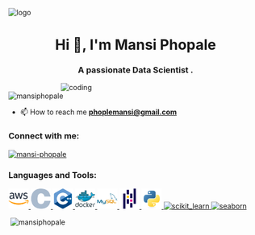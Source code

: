 ![logo](https://github.com/Mansiphopale/Mansiphopale/blob/main/Data%20Science%20(1).png)
<h1 align="center">Hi 👋, I'm Mansi Phopale</h1>
<h3 align="center">A passionate Data Scientist .</h3>

<img align="right" alt="coding" width="400" src="https://imgs.search.brave.com/F5n4WhC2CcIuptogVBdg7EfnG3Wmif18V0CSd50jlBI/rs:fit:860:0:0:0/g:ce/aHR0cHM6Ly9pbWcu/ZnJlZXBpay5jb20v/ZnJlZS12ZWN0b3Iv/Y3V0ZS1naXJsLWhh/Y2tlci1vcGVyYXRp/bmctbGFwdG9wLWNh/cnRvb24tdmVjdG9y/LWljb24taWxsdXN0/cmF0aW9uLXBlb3Bs/ZS10ZWNobm9sb2d5/LWlzb2xhdGVkLWZs/YXRfMTM4Njc2LTk0/ODcuanBnP3NlbXQ9/YWlzX2h5YnJpZCZ3/PTc0MA">

<p align="left"> <img src="https://komarev.com/ghpvc/?username=mansiphopale&label=Profile%20views&color=0e75b6&style=flat" alt="mansiphopale" /> </p>

- 📫 How to reach me **phoplemansi@gmail.com**

<h3 align="left">Connect with me:</h3>
<p align="left">
<a href="https://linkedin.com/in/mansi-phopale" target="blank"><img align="center" src="https://raw.githubusercontent.com/rahuldkjain/github-profile-readme-generator/master/src/images/icons/Social/linked-in-alt.svg" alt="mansi-phopale" height="30" width="40" /></a>
</p>

<h3 align="left">Languages and Tools:</h3>
<p align="left"> <a href="https://aws.amazon.com" target="_blank" rel="noreferrer"> <img src="https://raw.githubusercontent.com/devicons/devicon/master/icons/amazonwebservices/amazonwebservices-original-wordmark.svg" alt="aws" width="40" height="40"/> </a> <a href="https://www.cprogramming.com/" target="_blank" rel="noreferrer"> <img src="https://raw.githubusercontent.com/devicons/devicon/master/icons/c/c-original.svg" alt="c" width="40" height="40"/> </a> <a href="https://www.w3schools.com/cpp/" target="_blank" rel="noreferrer"> <img src="https://raw.githubusercontent.com/devicons/devicon/master/icons/cplusplus/cplusplus-original.svg" alt="cplusplus" width="40" height="40"/> </a> <a href="https://www.docker.com/" target="_blank" rel="noreferrer"> <img src="https://raw.githubusercontent.com/devicons/devicon/master/icons/docker/docker-original-wordmark.svg" alt="docker" width="40" height="40"/> </a> <a href="https://www.mysql.com/" target="_blank" rel="noreferrer"> <img src="https://raw.githubusercontent.com/devicons/devicon/master/icons/mysql/mysql-original-wordmark.svg" alt="mysql" width="40" height="40"/> </a> <a href="https://pandas.pydata.org/" target="_blank" rel="noreferrer"> <img src="https://raw.githubusercontent.com/devicons/devicon/2ae2a900d2f041da66e950e4d48052658d850630/icons/pandas/pandas-original.svg" alt="pandas" width="40" height="40"/> </a> <a href="https://www.python.org" target="_blank" rel="noreferrer"> <img src="https://raw.githubusercontent.com/devicons/devicon/master/icons/python/python-original.svg" alt="python" width="40" height="40"/> </a> <a href="https://scikit-learn.org/" target="_blank" rel="noreferrer"> <img src="https://upload.wikimedia.org/wikipedia/commons/0/05/Scikit_learn_logo_small.svg" alt="scikit_learn" width="40" height="40"/> </a> <a href="https://seaborn.pydata.org/" target="_blank" rel="noreferrer"> <img src="https://seaborn.pydata.org/_images/logo-mark-lightbg.svg" alt="seaborn" width="40" height="40"/> </a> </p>

<p>&nbsp;<img align="center" src="https://github-readme-stats.vercel.app/api?username=mansiphopale&show_icons=true&locale=en" alt="mansiphopale" /></p>
